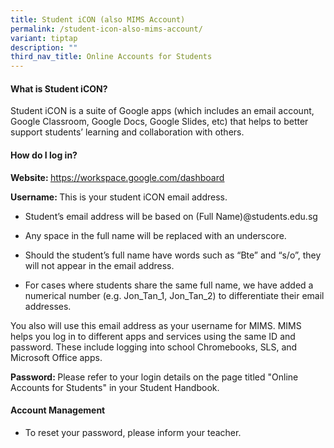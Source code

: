 ```yaml
---
title: Student iCON (also MIMS Account)
permalink: /student-icon-also-mims-account/
variant: tiptap
description: ""
third_nav_title: Online Accounts for Students
---
```

<h4><strong>What is Student iCON?</strong></h4>
<p>Student iCON is a suite of Google apps (which includes an email account,
Google Classroom, Google Docs, Google Slides, etc) that helps to better
support students’ learning and collaboration with others.</p>
<p></p>
<h4><strong>How do I log in?</strong></h4>
<p><strong>Website: </strong><a href="https://workspace.google.com/dashboard" rel="noopener noreferrer nofollow" target="_blank"><u>https://workspace.google.com/dashboard</u></a>&nbsp;</p>
<p><strong>Username: </strong>This is your student iCON email address.</p>
<ul data-tight="true" class="tight">
<li>
<p>Student’s email address will be based on (Full Name)@students.edu.sg</p>
</li>
<li>
<p>Any space in the full name will be replaced with an underscore.</p>
</li>
<li>
<p>Should the student’s full name have words such as “Bte” and “s/o”, they
will not appear in the email address.</p>
</li>
<li>
<p>For cases where students share the same full name, we have added a numerical
number (e.g. Jon_Tan_1, Jon_Tan_2) to differentiate their email addresses.</p>
</li>
</ul>
<p>You also will use this email address as your username for MIMS. MIMS helps
you log in to different apps and services using the same ID and password.
These include logging into school Chromebooks, SLS, and Microsoft Office
apps.</p>
<p><strong>Password: </strong>Please refer to your login details on the page
titled "Online Accounts for Students" in your Student Handbook.</p>
<h4><strong>Account Management</strong></h4>
<ul data-tight="true" class="tight">
<li>
<p>To reset your password, please inform your teacher.</p>
</li>
</ul>
<p></p>